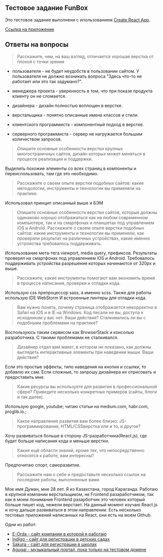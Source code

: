 ## Тестовое задание FunBox
Это тестовое задание выполнени с ипользованием [Create React App](https://github.com/facebook/create-react-app).

[Ссылка на приложение](https://dumantorbayev.github.io/funbox-test-app/)

## Ответы на вопросы

> Расскажите, чем, на ваш взгляд, отличается хорошая верстка от плохой с точки зрения

-   пользователя - не будет неудобств в пользовании сайтом. У пользователя не должно возникать вопроса 
    "Здесь что-то не работает или это так задумано?". 

-   менеджера проекта - уверенность в том, что при показе продукта клиенту он не сломается.

-   дизайнера - дизайн полностью воплощен в верстке.

-   верстальщика - понятно описанные имена классов и стили. 

-   клиентского программиста - компонентный подход в верстке.

-   серверного программиста - сервер не нагружается большим количеством запросов.

> Опишите основные особенности верстки крупных многостраничных сайтов, дизайн которых может меняться в процессе реализации и поддержки.

Выделить похожие элементы со всех страниц в компоненты и переиспользовать, там где это необходимо.

> Расскажите о своем опыте верстки подобных сайтов: какие методологии, инструменты и технологии вы применяли на практике.

Использовал принцип описанный выше и БЭМ

> Опишите основные особенности верстки сайтов, которые должны одинаково
  хорошо отображаться как на любом современном компьютере, так и на
  смартфонах и планшетах под управлением iOS и Android. Расскажите о своем
  опыте верстки подобных сайтов: какие инструменты и технологии вы применяли,
  как проверяли результат на различных устройствах, какие именно устройства
  требовалось поддерживать. 

Использование мета-тега viewport, media query, префиксов. 
Результаты проверял на смартфонах под управлением iOS и Android. Требовалось поддерживать устройства разрешения
которых начинаются от 320рх и выше.

> Расскажите, какие инструменты помогают вам экономить время в процессе написания, проверки и отладки кода. 

Использую css препроцессор sass, а именно scss. Также для работы использую IDE WebStorm И встроенные линтеры для
отладки кода.

> Вам нужно понять, почему страница отображается некорректно в Safari на iOS и в IE на Windows. Код писали не вы, 
доступа к исходникам у вас нет. Ваши действия? Сталкивались ли вы с подобными проблемами на практике? 

Воспользуюсь таким сервисом как BrowserStack и консолью разработчика. С такими проблемами не сталкивался.

> Дизайнер отдал вам макет, в котором не показано, как должны выглядеть интерактивные элементы при наведении мыши. 
Ваши действия?

Если это простые эффекты, типо наведения на кнопки и ссылки, то добавлю их сам. Если сложные, то запрошу дизайнера 
их отрисовать и предоставить мне.

> Какие ресурсы вы используете для развития в профессиональной сфере? Приведите несколько конкретных примеров 
(сайты, блоги и так далее). 

Использую google, youtube; читаю статьи на medium.com, habr.com, proglib.io.; 

> Какое направление развития вам более близко: JS-программирование, HTML/CSSверстка или и то, и другое? 

Хочу развиваться больше в сторону JS-разработчика(React.js), где будет больше написания кода и меньше верстки.

> Какие ещё области знаний, кроме тех, что непосредственно относятся к работе, вам интересны? 

Предпочитаю спорт, саморазвитие.

> Расскажите нам о себе и предоставьте несколько ссылок на последние работы, выполненные вами. 

Мое имя Думан, мне 28 лет. Я из Казахстана, город Караганда. Работаю в крупной компании верстальщиком, не Frontend 
разаработчиком, так как в моем понимание Frontend разарботчик это человек который больше пишет код, нежели верстает.
 На данный момент изучаю React.js и хочу дальше развиваться в этом направлении. Есть несколько тестовых приложений 
 написанных на React, они есть на моем Github.
 
 Одни из работ:
 - [E-Orda - сайт компании в которой я работаю](https://e-orda.kz/) 
 - [Indigo - сайт для регистрации в детских садах](https://school.kst-goo.kz/ru/) 
 - [Sakura - сайт для регистрации в школах](https://indigo-bilim-pavlodar.e-orda.kz/ru/)
 - [Agugai - музыкальный портал, пока только на тестовом домене](http://test.agugai.kz/)

